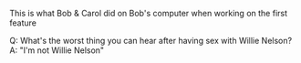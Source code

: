 This is what Bob & Carol did on Bob's computer when working on the first feature

Q: What's the worst thing you can hear after having sex with Willie Nelson?
A: "I'm not Willie Nelson"